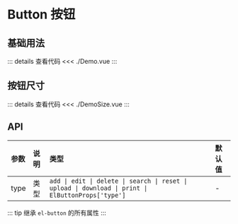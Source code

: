# Button 按钮

<script setup>
import Demo from './Demo.vue'
import DemoSize from './DemoSize.vue'
</script>

## 基础用法

<Demo></Demo>

::: details 查看代码
<<< ./Demo.vue
:::

## 按钮尺寸

<DemoSize></DemoSize>

::: details 查看代码
<<< ./DemoSize.vue
:::

## API

| 参数 | 说明 | 类型                                                                                               | 默认值 |
| :--- | :--- | :------------------------------------------------------------------------------------------------- | :----- |
| type | 类型 | `add \| edit \| delete \| search \| reset \| upload \| download \| print \| ElButtonProps['type']` | -      |

::: tip
继承 `el-button` 的所有属性
:::
